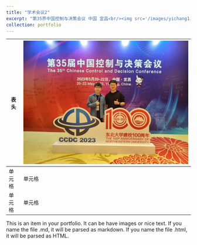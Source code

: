 ```yaml
---
title: "学术会议2"
excerpt: "第35界中国控制与决策会议 中国 宜昌<br/><img src='/images/yichang1.png'>"
collection: portfolio
---
```


|  表头   | <img src='/images/yichang1.png'> |
|  ----  | ----  |
| 单元格  | 单元格 |
| 单元格  | 单元格 |
This is an item in your portfolio. It can be have images or nice text. If you name the file .md, it will be parsed as markdown. If you name the file .html, it will be parsed as HTML. 
